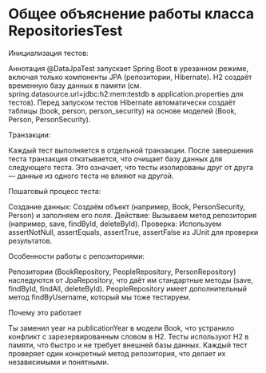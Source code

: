 # Общее объяснение работы класса RepositoriesTest

Инициализация тестов:

Аннотация @DataJpaTest запускает Spring Boot в урезанном режиме, включая только компоненты JPA (репозитории, Hibernate).
H2 создаёт временную базу данных в памяти (см. spring.datasource.url=jdbc:h2:mem:testdb в application.properties для тестов).
Перед запуском тестов Hibernate автоматически создаёт таблицы (book, person, person_security) на основе моделей (Book, Person, PersonSecurity).

Транзакции:

Каждый тест выполняется в отдельной транзакции. После завершения теста транзакция откатывается, что очищает базу данных для следующего теста.
Это означает, что тесты изолированы друг от друга — данные из одного теста не влияют на другой.

Пошаговый процесс теста:

Создание данных: Создаём объект (например, Book, PersonSecurity, Person) и заполняем его поля.
Действие: Вызываем метод репозитория (например, save, findById, deleteById).
Проверка: Используем assertNotNull, assertEquals, assertTrue, assertFalse из JUnit для проверки результатов.

Особенности работы с репозиториями:

Репозитории (BookRepository, PeopleRepository, PersonRepository) наследуются от JpaRepository, что даёт им стандартные методы (save, findById, findAll, deleteById).
PeopleRepository имеет дополнительный метод findByUsername, который мы тоже тестируем.

Почему это работает

Ты заменил year на publicationYear в модели Book, что устранило конфликт с зарезервированным словом в H2.
Тесты используют H2 в памяти, что быстро и не требует внешней базы данных.
Каждый тест проверяет один конкретный метод репозитория, что делает их независимыми и понятными.